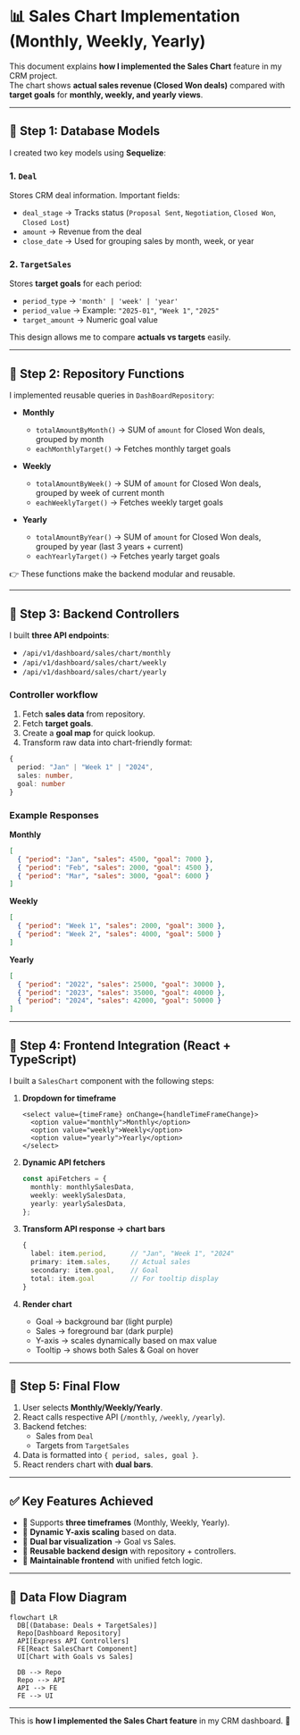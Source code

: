 # 📊 Sales Chart Implementation (Monthly, Weekly, Yearly)

This document explains **how I implemented the Sales Chart** feature in my CRM project.  
The chart shows **actual sales revenue (Closed Won deals)** compared with **target goals** for **monthly, weekly, and yearly views**.

---

## 🔹 Step 1: Database Models

I created two key models using **Sequelize**:

### 1. `Deal`
Stores CRM deal information. Important fields:
- `deal_stage` → Tracks status (`Proposal Sent`, `Negotiation`, `Closed Won`, `Closed Lost`)
- `amount` → Revenue from the deal
- `close_date` → Used for grouping sales by month, week, or year

### 2. `TargetSales`
Stores **target goals** for each period:
- `period_type` → `'month' | 'week' | 'year'`
- `period_value` → Example: `"2025-01"`, `"Week 1"`, `"2025"`
- `target_amount` → Numeric goal value

This design allows me to compare **actuals vs targets** easily.

---

## 🔹 Step 2: Repository Functions

I implemented reusable queries in `DashBoardRepository`:

- **Monthly**
  - `totalAmountByMonth()` → SUM of `amount` for Closed Won deals, grouped by month
  - `eachMonthlyTarget()` → Fetches monthly target goals

- **Weekly**
  - `totalAmountByWeek()` → SUM of `amount` for Closed Won deals, grouped by week of current month
  - `eachWeeklyTarget()` → Fetches weekly target goals

- **Yearly**
  - `totalAmountByYear()` → SUM of `amount` for Closed Won deals, grouped by year (last 3 years + current)
  - `eachYearlyTarget()` → Fetches yearly target goals

👉 These functions make the backend modular and reusable.

---

## 🔹 Step 3: Backend Controllers

I built **three API endpoints**:

- `/api/v1/dashboard/sales/chart/monthly`
- `/api/v1/dashboard/sales/chart/weekly`
- `/api/v1/dashboard/sales/chart/yearly`

### Controller workflow
1. Fetch **sales data** from repository.
2. Fetch **target goals**.
3. Create a **goal map** for quick lookup.
4. Transform raw data into chart-friendly format:

```ts
{
  period: "Jan" | "Week 1" | "2024", 
  sales: number, 
  goal: number
}
```

### Example Responses
**Monthly**
```json
[
  { "period": "Jan", "sales": 4500, "goal": 7000 },
  { "period": "Feb", "sales": 2000, "goal": 4500 },
  { "period": "Mar", "sales": 3000, "goal": 6000 }
]
```

**Weekly**
```json
[
  { "period": "Week 1", "sales": 2000, "goal": 3000 },
  { "period": "Week 2", "sales": 4000, "goal": 5000 }
]
```

**Yearly**
```json
[
  { "period": "2022", "sales": 25000, "goal": 30000 },
  { "period": "2023", "sales": 35000, "goal": 40000 },
  { "period": "2024", "sales": 42000, "goal": 50000 }
]
```

---

## 🔹 Step 4: Frontend Integration (React + TypeScript)

I built a `SalesChart` component with the following steps:

1. **Dropdown for timeframe**
   ```tsx
   <select value={timeFrame} onChange={handleTimeFrameChange}>
     <option value="monthly">Monthly</option>
     <option value="weekly">Weekly</option>
     <option value="yearly">Yearly</option>
   </select>
   ```

2. **Dynamic API fetchers**
   ```ts
   const apiFetchers = {
     monthly: monthlySalesData,
     weekly: weeklySalesData,
     yearly: yearlySalesData,
   };
   ```

3. **Transform API response → chart bars**
   ```ts
   {
     label: item.period,      // "Jan", "Week 1", "2024"
     primary: item.sales,     // Actual sales
     secondary: item.goal,    // Goal
     total: item.goal         // For tooltip display
   }
   ```

4. **Render chart**
   - Goal → background bar (light purple)
   - Sales → foreground bar (dark purple)
   - Y-axis → scales dynamically based on max value
   - Tooltip → shows both Sales & Goal on hover

---

## 🔹 Step 5: Final Flow

1. User selects **Monthly/Weekly/Yearly**.
2. React calls respective API (`/monthly`, `/weekly`, `/yearly`).
3. Backend fetches:
   - Sales from `Deal`
   - Targets from `TargetSales`
4. Data is formatted into `{ period, sales, goal }`.
5. React renders chart with **dual bars**.

---

## ✅ Key Features Achieved

- 📌 Supports **three timeframes** (Monthly, Weekly, Yearly).  
- 📌 **Dynamic Y-axis scaling** based on data.  
- 📌 **Dual bar visualization** → Goal vs Sales.  
- 📌 **Reusable backend design** with repository + controllers.  
- 📌 **Maintainable frontend** with unified fetch logic.  

---

## 🔄 Data Flow Diagram

```mermaid
flowchart LR
  DB[(Database: Deals + TargetSales)]
  Repo[Dashboard Repository]
  API[Express API Controllers]
  FE[React SalesChart Component]
  UI[Chart with Goals vs Sales]

  DB --> Repo
  Repo --> API
  API --> FE
  FE --> UI
```

---

This is **how I implemented the Sales Chart feature** in my CRM dashboard. 🚀
